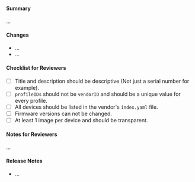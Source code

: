 <!--
Thanks for submitting a pull request. Please fill the template below,
otherwise we will not be able to process this pull request.
-->

#### Summary
<!--
A short summary, referencing related issues:
Closes #0000, References #0000, etc.
-->

...

#### Changes
<!-- What are the changes made in this pull request? -->

- ...
- ...

#### Checklist for Reviewers
<!-- Guidelines to follow when reviewing pull request, please do not remove. -->

- [ ] Title and description should be descriptive (Not just a serial number for example).
- [ ] `profileIDs` should not be `vendorID` and should be a unique value for every profile.
- [ ] All devices should be listed in the vendor's `index.yaml` file.
- [ ] Firmware versions can not be changed.
- [ ] At least 1 image per device and should be transparent.

#### Notes for Reviewers
<!--
NOTE: This section is optional.

Motivate briefly why it is implemented this way, if that deviates from the
implementation proposal in the referenced issues.
- How should your reviewers approach this pull request?
- @mention reviewers with special requests or questions for them
-->

...

#### Release Notes
<!--
NOTE: This section is optional.

Any notes that we need to include in the Release Notes for the next release.
These notes are formatted as bullet points, written in past tense, and will be
combined with the labels of this Pull Request.

Always mention changes in API.
-->

- ...
